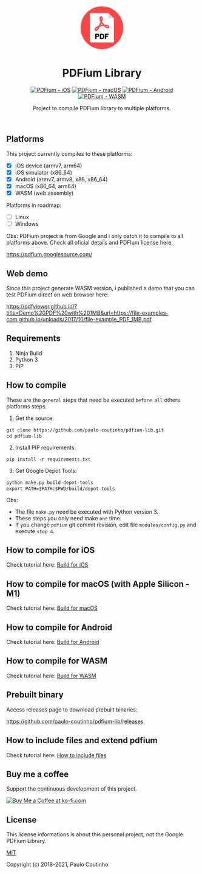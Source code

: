 <p align="center">
    <a href="https://github.com/paulo-coutinho/pdfium-lib" target="_blank" rel="noopener noreferrer">
        <img width="120" src="extras/images/logo.png" alt="PDFium Library Logo">
    </a>
</p>

<h1 align="center">PDFium Library</h1>

<p align="center">
  <a href="https://github.com/paulo-coutinho/pdfium-lib/actions"><img src="https://github.com/prsolucoes/pdfium-lib/workflows/PDFium%20-%20iOS/badge.svg" alt="PDFium - iOS"></a>
  <a href="https://github.com/paulo-coutinho/pdfium-lib/actions"><img src="https://github.com/prsolucoes/pdfium-lib/workflows/PDFium%20-%20macOS/badge.svg" alt="PDFium - macOS"></a>
  <a href="https://github.com/paulo-coutinho/pdfium-lib/actions"><img src="https://github.com/prsolucoes/pdfium-lib/workflows/PDFium%20-%20Android/badge.svg" alt="PDFium - Android"></a>
  <a href="https://github.com/paulo-coutinho/pdfium-lib/actions"><img src="https://github.com/paulo-coutinho/pdfium-lib/workflows/PDFium%20-%20WASM/badge.svg" alt="PDFium - WASM"></a>
</p>

<p align="center">
Project to compile PDFium library to multiple platforms.
</p>

<br>


## Platforms

This project currently compiles to these platforms:

- [x] iOS device (armv7, arm64)
- [x] iOS simulator (x86_64)
- [X] Android (armv7, armv8, x86, x86_64)
- [x] macOS (x86_64, arm64)
- [x] WASM (web assembly)

Platforms in roadmap:

- [ ] Linux
- [ ] Windows

Obs: PDFium project is from Google and i only patch it to compile to all platforms above. Check all oficial details and PDFIum license here:

https://pdfium.googlesource.com/

## Web demo

Since this project generate WASM version, i published a demo that you can test PDFium direct on web browser here:

https://pdfviewer.github.io/?title=Demo%20PDF%20with%201MB&url=https://file-examples-com.github.io/uploads/2017/10/file-example_PDF_1MB.pdf

## Requirements

1. Ninja Build
2. Python 3
3. PIP

## How to compile

These are the `general` steps that need be executed `before all` others platforms steps.

1. Get the source:

```
git clone https://github.com/paulo-coutinho/pdfium-lib.git
cd pdfium-lib
```

2. Install PIP requirements:

```
pip install -r requirements.txt
```

3. Get Google Depot Tools:

```
python make.py build-depot-tools
export PATH=$PATH:$PWD/build/depot-tools
```

Obs:

- The file `make.py` need be executed with Python version 3.
- These steps you only need make `one` time.
- If you change `pdfium` git commit revision, edit file `modules/config.py` and execute `step 4`.

## How to compile for iOS

Check tutorial here: [Build for iOS](docs/BUILD_IOS.md)

## How to compile for macOS (with Apple Silicon - M1)

Check tutorial here: [Build for macOS](docs/BUILD_MACOS.md)

## How to compile for Android

Check tutorial here: [Build for Android](docs/BUILD_ANDROID.md)

## How to compile for WASM

Check tutorial here: [Build for WASM](docs/BUILD_WASM.md)

## Prebuilt binary

Access releases page to download prebuilt binaries:

https://github.com/paulo-coutinho/pdfium-lib/releases

## How to include files and extend pdfium

Check tutorial here: [How to include files](docs/HOW_TO_INCLUDE_FILES.md)

## Buy me a coffee

Support the continuous development of this project.

<a href='https://ko-fi.com/paulocoutinho' target='_blank'><img height='36' style='border:0px;height:36px;' src='https://az743702.vo.msecnd.net/cdn/kofi1.png?v=2' border='0' alt='Buy Me a Coffee at ko-fi.com' /></a>

## License

This license informations is about this personal project, not the Google PDFium Library.

[MIT](http://opensource.org/licenses/MIT)

Copyright (c) 2018-2021, Paulo Coutinho
